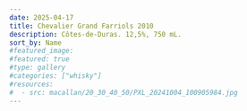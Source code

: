 ```yaml
---
date: 2025-04-17
title: Chevalier Grand Farriols 2010
description: Côtes-de-Duras. 12,5%, 750 mL.
sort_by: Name
#featured_image: 
#featured: true
#type: gallery
#categories: ["whisky"]
#resources:
#  - src: macallan/20_30_40_50/PXL_20241004_100905984.jpg
---
```

